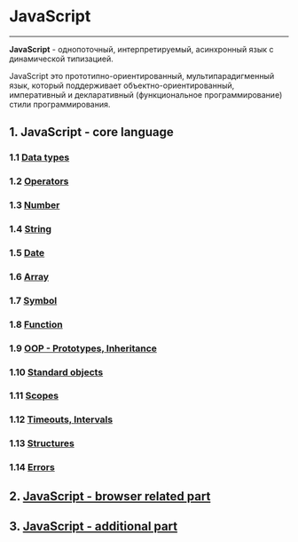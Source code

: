 # **JavaScript**
***

**JavaScript** - однопоточный, интерпретируемый, асинхронный язык с динамической типизацией.

JavaScript это прототипно-ориентированный, мультипарадигменный язык, который поддерживает объектно-ориентированный, императивный и декларативный (функциональное программирование) стили программирования.

## 1. JavaScript - core language
### 1.1 [Data types](js_data_types.md)
### 1.2 [Operators](js_operators.md)
### 1.3 [Number](js_number.md)
### 1.4 [String](js_string.md)
### 1.5 [Date](js_date.md)
### 1.6 [Array](js_array.md)
### 1.7 [Symbol](js_symbol.md)
### 1.8 [Function](js_function.md)
### 1.9 [OOP - Prototypes, Inheritance](js_OOP.md)
### 1.10 [Standard objects](js_object.md)
### 1.11 [Scopes](js_scopes.md)
### 1.12 [Timeouts, Intervals](js_timers.md)
### 1.13 [Structures](js_structures.md)
### 1.14 [Errors](js_errors.md)
## 2. [JavaScript - browser related part](index_browser.md)
## 3. [JavaScript - additional part](index_additional.md)

